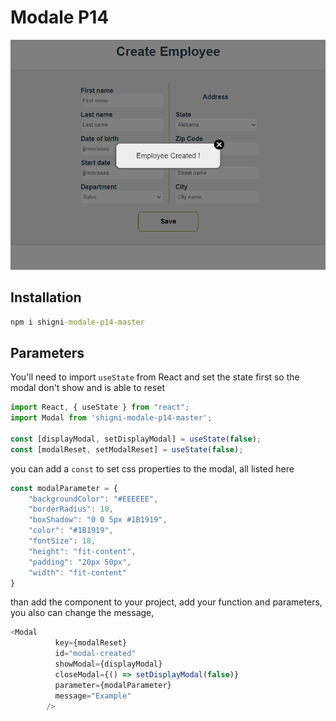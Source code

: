 # Modale P14
![Modal Screenshot](https://github.com/Shigni/Images/blob/main/Modale%20P14.png)

## Installation
```cmd
npm i shigni-modale-p14-master
```

## Parameters
You'll need to import `useState` from React and set the state first so the modal don't show and is able to reset
```javascript
import React, { useState } from "react";
import Modal from 'shigni-modale-p14-master';

const [displayModal, setDisplayModal] = useState(false);
const [modalReset, setModalReset] = useState(false);
```
you can add a `const` to set css properties to the modal, all listed here
```javascript
const modalParameter = {
	"backgroundColor": "#EEEEEE",   
	"borderRadius": 10,
	"boxShadow": "0 0 5px #1B1919",
	"color": "#1B1919",
	"fontSize": 18,
	"height": "fit-content",
	"padding": "20px 50px",
	"width": "fit-content"
}
```
than add the component to your project, add your function and parameters, you also can change the message,

```javascript
<Modal
          key={modalReset}
          id="modal-created"
          showModal={displayModal}
          closeModal={() => setDisplayModal(false)}
          parameter={modalParameter}
          message="Example"
        />
```      